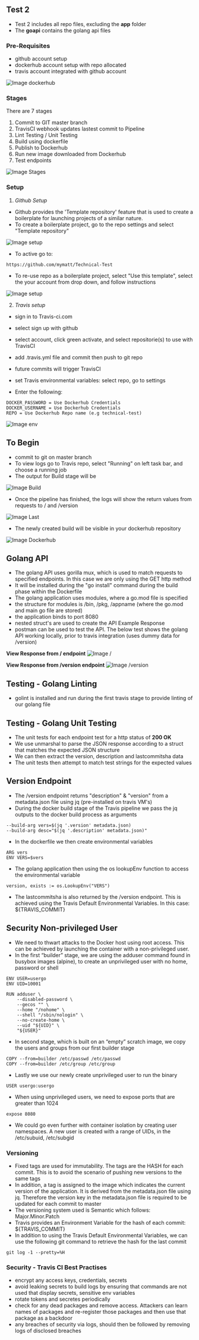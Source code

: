 ## Test 2

- Test 2 includes all repo files, excluding the **app** folder
- The **goapi** contains the golang api files

### Pre-Requisites
- github account setup
- dockerhub account setup with repo allocated
- travis account integrated with github account

![Image dockerhub](https://github.com/mymatt/Technical-Test/blob/master/images/Dockerhub_Account.png)

### Stages
There are 7 stages
1) Commit to GIT master branch
2) TravisCI webhook updates lastest commit to Pipeline
3) Lint Testing / Unit Testing
4) Build using dockerfile
5) Publish to Dockerhub
6) Run new image downloaded from Dockerhub
7) Test endpoints

![Image Stages](https://github.com/mymatt/Technical-Test/blob/master/images/TravisCI.png)

### Setup
1) *Github Setup*
- Github provides the 'Template repository' feature that is used to create a boilerplate for launching projects of a similar nature.
- To create a boilerplate project, go to the repo settings and select "Template repository"

![Image setup](https://github.com/mymatt/Technical-Test/blob/master/images/BoilerPlate1.png)

- To active go to:
```
https://github.com/mymatt/Technical-Test
```
- To re-use repo as a boilerplate project, select "Use this template", select the your account from drop down, and follow instructions

![Image setup](https://github.com/mymatt/Technical-Test/blob/master/images/BoilerPlate2.png)

2) *Travis setup*
- sign in to Travis-ci.com
- select sign up with github
- select account, click green activate, and select repositorie(s) to use with TravisCI
- add .travis.yml file and commit then push to git repo  
- future commits will trigger TravisCI

- set Travis environmental variables: select repo, go to settings
- Enter the following:
```
DOCKER_PASSWORD = Use Dockerhub Credentials
DOCKER_USERNAME = Use Dockerhub Credentials
REPO = Use Dockerhub Repo name (e.g technical-test)
```

![Image env](https://github.com/mymatt/Technical-Test/blob/master/images/TravisEnvVar.png)

## To Begin
- commit to git on master branch
- To view logs go to Travis repo, select "Running" on left task bar, and choose a running job
- The output for Build stage will be

![Image Build](https://github.com/mymatt/Technical-Test/blob/master/images/Build.png)

- Once the pipeline has finished, the logs will show the return values from requests to / and /version

![Image Last](https://github.com/mymatt/Technical-Test/blob/master/images/Last.png)

- The newly created build will be visible in your dockerhub repository

![Image Dockerhub](https://github.com/mymatt/Technical-Test/blob/master/images/DockerhubRepo.png)

## Golang API
- The golang API uses gorilla mux, which is used to match requests to specified endpoints. In this case we are only using the GET http method
- It will be installed during the "go install" command during the build phase within the Dockerfile
- The golang application uses modules, where a go.mod file is specified
- the structure for modules is /bin, /pkg, /appname (where the go.mod and main go file are stored)
- the application binds to port 8080
- nested struct's are used to create the API Example Response
- postman can be used to test the API. The below test shows the golang API working locally, prior to travis integration (uses dummy data for /version)

**View Response from / endpoint**
![Image /](https://github.com/mymatt/Technical-Test/blob/master/images/Rest1.png)

**View Response from /version endpoint**
![Image /version](https://github.com/mymatt/Technical-Test/blob/master/images/Rest2.png)

## Testing - Golang Linting
- golint is installed and run during the first travis stage to provide linting of our golang file

## Testing - Golang Unit Testing
- The unit tests for each endpoint test for a http status of **200 OK**
- We use unmarshal to parse the JSON response according to a struct that matches the expected JSON structure
- We can then extract the version, description and lastcommitsha data
- The unit tests then attempt to match test strings for the expected values

## Version Endpoint
- The /version endpoint returns "description" & "version" from a metadata.json file using jq (pre-installed on travis VM's)
- During the docker build stage of the Travis pipeline we pass the jq outputs to the docker build process as arguments
```
--build-arg vers=$(jq '.version' metadata.json)
--build-arg desc="$(jq '.description' metadata.json)"
```
- In the dockerfile we then create environmental variables
```
ARG vers
ENV VERS=$vers
```
- The golang application then using the os lookupEnv function to access the environmental variable
```
version, exists := os.LookupEnv("VERS")
```

- The lastcommitsha is also returned by the /version endpoint. This is achieved using the Travis Default Environmental Variables. In this case: ${TRAVIS_COMMIT}

## Security Non-privileged User
- We need to thwart attacks to the Docker host using root access.
This can be achieved by launching the container with a non-privileged user.
- In the first “builder” stage, we are using the adduser command found in busybox images (alpine), to create an unprivileged user with no home, password or shell
```
ENV USER=usergo
ENV UID=10001

RUN adduser \
    --disabled-password \
    --gecos "" \
    --home "/nohome" \
    --shell "/sbin/nologin" \
    --no-create-home \
    --uid "${UID}" \
    "${USER}"
```
- In second stage, which is built on an “empty” scratch image, we copy the users and groups from our first builder stage
```
COPY --from=builder /etc/passwd /etc/passwd
COPY --from=builder /etc/group /etc/group
```
- Lastly we use our newly create unprivileged user to run the binary
```
USER usergo:usergo
```
- When using unprivileged users, we need to expose ports that are greater than 1024
```
expose 8080
```
- We could go even further with container isolation by creating user namespaces. A new user is created with a range of UIDs, in the /etc/subuid, /etc/subgid

### Versioning
- Fixed tags are used for immutability. The tags are the HASH for each commit. This is to avoid the scenario of pushing new versions to the same tags
- In addition, a tag is assigned to the image which indicates the current version of the application. It is derived from the metadata.json file using jq. Therefore the version key in the metadata.json file is required to be updated for each commit to master
- The versioning system used is Semantic which follows: Major.Minor.Patch
- Travis provides an Environment Variable for the hash of each commit: ${TRAVIS_COMMIT}
- In addition to using the Travis Default Environmental Variables, we can use the following git command to retrieve the hash for the last commit
```
git log -1 --pretty=%H
```

### Security - Travis CI Best Practises
- encrypt any access keys, credentials, secrets
- avoid leaking secrets to build logs by ensuring that commands are not used that display secrets, sensitive env variables
- rotate tokens and secretes periodically
- check for any dead packages and remove access. Attackers can learn names of packages and re-register those packages and then use that package as a backdoor
- any breaches of security via logs, should then be followed by removing logs of disclosed breaches
